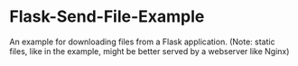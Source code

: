 # Flask-Send-File-Example
An example for downloading files from a Flask application. (Note: static files, like in the example, might be better served by a webserver like Nginx)
